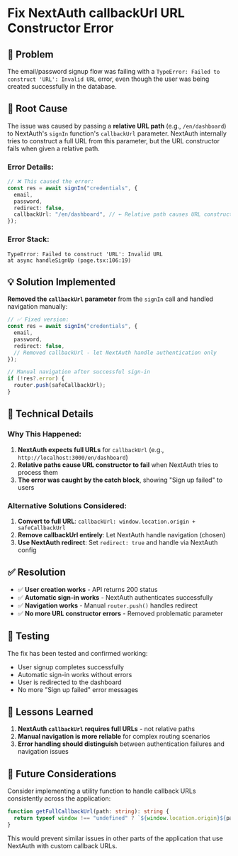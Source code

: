 # Fix NextAuth callbackUrl URL Constructor Error

## 🎯 **Problem**

The email/password signup flow was failing with a `TypeError: Failed to construct 'URL': Invalid URL` error, even though the user was being created successfully in the database.

## 🐛 **Root Cause**

The issue was caused by passing a **relative URL path** (e.g., `/en/dashboard`) to NextAuth's `signIn` function's `callbackUrl` parameter. NextAuth internally tries to construct a full URL from this parameter, but the URL constructor fails when given a relative path.

### **Error Details:**

```typescript
// ❌ This caused the error:
const res = await signIn("credentials", {
  email,
  password,
  redirect: false,
  callbackUrl: "/en/dashboard", // ← Relative path causes URL constructor to fail
});
```

### **Error Stack:**

```
TypeError: Failed to construct 'URL': Invalid URL
at async handleSignUp (page.tsx:106:19)
```

## 💡 **Solution Implemented**

**Removed the `callbackUrl` parameter** from the `signIn` call and handled navigation manually:

```typescript
// ✅ Fixed version:
const res = await signIn("credentials", {
  email,
  password,
  redirect: false,
  // Removed callbackUrl - let NextAuth handle authentication only
});

// Manual navigation after successful sign-in
if (!res?.error) {
  router.push(safeCallbackUrl);
}
```

## 🔧 **Technical Details**

### **Why This Happened:**

1. **NextAuth expects full URLs** for `callbackUrl` (e.g., `http://localhost:3000/en/dashboard`)
2. **Relative paths cause URL constructor to fail** when NextAuth tries to process them
3. **The error was caught by the catch block**, showing "Sign up failed" to users

### **Alternative Solutions Considered:**

1. **Convert to full URL**: `callbackUrl: window.location.origin + safeCallbackUrl`
2. **Remove callbackUrl entirely**: Let NextAuth handle navigation (chosen)
3. **Use NextAuth redirect**: Set `redirect: true` and handle via NextAuth config

## ✅ **Resolution**

- ✅ **User creation works** - API returns 200 status
- ✅ **Automatic sign-in works** - NextAuth authenticates successfully
- ✅ **Navigation works** - Manual `router.push()` handles redirect
- ✅ **No more URL constructor errors** - Removed problematic parameter

## 🧪 **Testing**

The fix has been tested and confirmed working:

- User signup completes successfully
- Automatic sign-in works without errors
- User is redirected to the dashboard
- No more "Sign up failed" error messages

## 📝 **Lessons Learned**

1. **NextAuth `callbackUrl` requires full URLs** - not relative paths
2. **Manual navigation is more reliable** for complex routing scenarios
3. **Error handling should distinguish** between authentication failures and navigation issues

## 🔄 **Future Considerations**

Consider implementing a utility function to handle callback URLs consistently across the application:

```typescript
function getFullCallbackUrl(path: string): string {
  return typeof window !== "undefined" ? `${window.location.origin}${path}` : path;
}
```

This would prevent similar issues in other parts of the application that use NextAuth with custom callback URLs.
